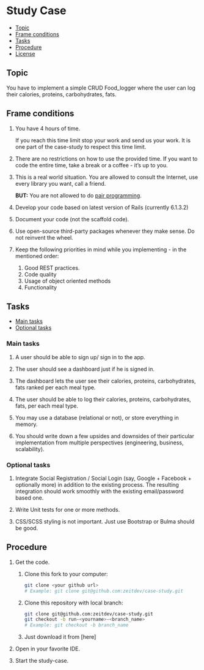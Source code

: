 # Study Case

* [Topic](#topic)
* [Frame conditions](#frame-conditions)
* [Tasks](#tasks)
* [Procedure](#procedure)
* [License](#license)

## Topic

You have to implement a simple  CRUD Food_logger where the user  can log their calories, proteins, carbohydrates, fats.

## Frame conditions

1. You have 4 hours of time.

   If you reach this time limit stop your work and send us your work.  It is one part of the case-study to respect this time limit.

2. There are no restrictions on how to use the provided time.
   If you want to code the entire time, take a break or a coffee - it’s up to you.

3. This is a real world situation. You are allowed to consult the Internet, use every library you want, call a friend.

   **BUT:** You are not allowed to do [pair programming](https://en.wikipedia.org/wiki/Pair_programming).

4. Develop your code based on latest version of Rails (currently 6.1.3.2)

5. Document your code (not the scaffold code).

6. Use open-source third-party packages whenever they make sense. Do not reinvent the wheel.

7. Keep the following priorities in mind while you implementing - in the mentioned order:
   1. Good REST practices.
   2. Code quality
   3. Usage of object oriented methods
   4. Functionality


## Tasks

* [Main tasks](#main-tasks)
* [Optional tasks](#optional-tasks)

### Main tasks

1. A user should be able to sign up/ sign in to the app.

2. The user should see a dashboard just if he is signed in.

3. The dashboard lets the user see their calories, proteins, carbohydrates, fats ranked per each meal type.

4. The user should be able to log their calories, proteins, carbohydrates, fats, per each meal type.

5. You may use a database (relational or not), or store everything in memory.

6. You should  write down a few upsides and downsides of their particular implementation from multiple perspectives (engineering, business, scalability).

### Optional tasks

1. Integrate Social Registration / Social Login (say, Google + Facebook + optionally more) in addition to the existing process. The resulting integration should work smoothly with the existing email/password based one.

2. Write Unit tests for one or more methods.

3. CSS/SCSS styling is not important. Just use Bootstrap or Bulma should be good.


## Procedure

1. Get the code.

      1. Clone this fork to your computer:
         ```bash
         git clone <your github url>
         # Example: git clone git@github.com:zeitdev/case-study.git
         ```

   2. Clone this repository with local branch:
      ```bash
      git clone git@github.com:zeitdev/case-study.git
      git checkout -b run-<yourname>-<branch_name>
      # Example: git checkout -b branch_name
      ```
   3. Just download it from [here]

2. Open in your favorite IDE.

3. Start the study-case.

